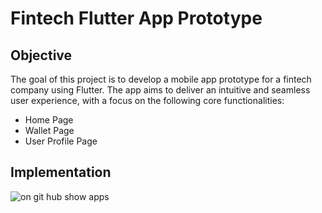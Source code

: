 # Fintech Flutter App Prototype

## Objective

The goal of this project is to develop a mobile app prototype for a fintech company using Flutter. The app aims to deliver an intuitive and seamless user experience, with a focus on the following core functionalities:
- Home Page
- Wallet Page
- User Profile Page

## Implementation
![on git hub show apps](https://github.com/user-attachments/assets/10390015-7591-4342-9ab6-60fcce7979c4)
